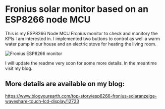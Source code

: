 # Fronius solar monitor based on an ESP8266 node MCU
This is my ESP8266 Node MCU Fronius monitor to check and monitory the KPIs I am interested in.
I implemented two buttons to control as well a warm water pump in our house and an electric stove for heating the living room. 

![Fronius ESP8266 monitor](https://www.blogyourearth.com/wp-content/uploads/2022/11/ESP_8266_NodeMCU_Fronius_WIFI_Terminal_Touchscreen_small-300x225.jpg)

I will update the readme very soon for some more details. In the meantime visit my blog.

## More details are available on my blog: 
https://www.blogyourearth.com/top-story/esp8266-fronius-solaranzeige-waveshare-touch-lcd-display/12723
